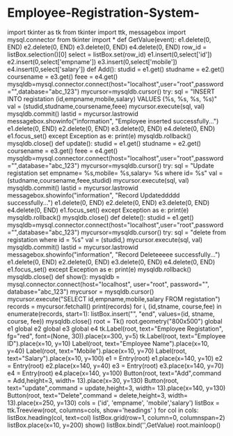 # Employee-Registration-System-
import tkinter as tk
from tkinter import ttk, messagebox
import mysql.connector
from tkinter import *
def GetValue(event):
    e1.delete(0, END)
    e2.delete(0, END)
    e3.delete(0, END)
    e4.delete(0, END)
    row_id = listBox.selection()[0]
    select = listBox.set(row_id)
    e1.insert(0,select['id'])
    e2.insert(0,select['empname'])
    e3.insert(0,select['mobile'])
    e4.insert(0,select['salary'])
def Add():
    studid = e1.get()
    studname = e2.get()
    coursename = e3.get()
    feee = e4.get()
    mysqldb=mysql.connector.connect(host="localhost",user="root",password="",database="abc_123")
    mycursor=mysqldb.cursor()
    try:
       sql = "INSERT INTO  registation (id,empname,mobile,salary) VALUES (%s, %s, %s, %s)"
       val = (studid,studname,coursename,feee)
       mycursor.execute(sql, val)
       mysqldb.commit()
       lastid = mycursor.lastrowid
       messagebox.showinfo("information", "Employee inserted successfully...")
       e1.delete(0, END)
       e2.delete(0, END)
       e3.delete(0, END)
       e4.delete(0, END)
       e1.focus_set()
    except Exception as e:
       print(e)
       mysqldb.rollback()
       mysqldb.close()
def update():
    studid = e1.get()
    studname = e2.get()
    coursename = e3.get()
    feee = e4.get()
    mysqldb=mysql.connector.connect(host="localhost",user="root",password="",database="abc_123")
    mycursor=mysqldb.cursor()
    try:
       sql = "Update  registation set empname= %s,mobile= %s,salary= %s where id= %s"
       val = (studname,coursename,feee,studid)
       mycursor.execute(sql, val)
       mysqldb.commit()
       lastid = mycursor.lastrowid
       messagebox.showinfo("information", "Record Updateddddd successfully...")
       e1.delete(0, END)
       e2.delete(0, END)
       e3.delete(0, END)
       e4.delete(0, END)
       e1.focus_set()
    except Exception as e:
       print(e)
       mysqldb.rollback()
       mysqldb.close()
def delete():
    studid = e1.get()
    mysqldb=mysql.connector.connect(host="localhost",user="root",password="",database="abc_123")
    mycursor=mysqldb.cursor()
    try:
       sql = "delete from registation where id = %s"
       val = (studid,)
       mycursor.execute(sql, val)
       mysqldb.commit()
       lastid = mycursor.lastrowid
       messagebox.showinfo("information", "Record Deleteeeee successfully...")
       e1.delete(0, END)
       e2.delete(0, END)
       e3.delete(0, END)
       e4.delete(0, END)
       e1.focus_set()
    except Exception as e:
       print(e)
       mysqldb.rollback()
       mysqldb.close()
def show():
        mysqldb = mysql.connector.connect(host="localhost", user="root", password="", database="abc_123")
        mycursor = mysqldb.cursor()
        mycursor.execute("SELECT id,empname,mobile,salary FROM registation")
        records = mycursor.fetchall()
        print(records)
        for i, (id,stname, course,fee) in enumerate(records, start=1):
            listBox.insert("", "end", values=(id, stname, course, fee))
            mysqldb.close()
root = Tk()
root.geometry("800x500")
global e1
global e2
global e3
global e4
tk.Label(root, text="Employee Registation", fg="red", font=(None, 30)).place(x=300, y=5)
tk.Label(root, text="Employee ID").place(x=10, y=10)
Label(root, text="Employee Name").place(x=10, y=40)
Label(root, text="Mobile").place(x=10, y=70)
Label(root, text="Salary").place(x=10, y=100)
e1 = Entry(root)
e1.place(x=140, y=10)
e2 = Entry(root)
e2.place(x=140, y=40)
e3 = Entry(root)
e3.place(x=140, y=70)
e4 = Entry(root)
e4.place(x=140, y=100)
Button(root, text="Add",command = Add,height=3, width= 13).place(x=30, y=130)
Button(root, text="update",command = update,height=3, width= 13).place(x=140, y=130)
Button(root, text="Delete",command = delete,height=3, width= 13).place(x=250, y=130)
cols = ('id', 'empname', 'mobile','salary')
listBox = ttk.Treeview(root, columns=cols, show='headings' )
for col in cols:
    listBox.heading(col, text=col)
    listBox.grid(row=1, column=0, columnspan=2)
    listBox.place(x=10, y=200)
show()
listBox.bind('<Double-Button-1>',GetValue)
root.mainloop()
 
 
